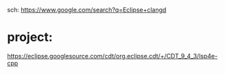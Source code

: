 sch: https://www.google.com/search?q=Eclipse+clangd

# project:
https://eclipse.googlesource.com/cdt/org.eclipse.cdt/+/CDT_9_4_3/lsp4e-cpp
